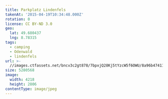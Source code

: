 ```yaml
---
title: Parkplatz Lindenfels
takenAt: '2015-04-19T10:34:48.000Z'
rotation: 0
license: CC BY-ND 3.0
geo:
  lat: 49.680437
  lng: 8.78315
tags:
  - camping
  - Odenwald
  - lindenfels
url: >-
  //images.ctfassets.net/bncv3c2gt878/7bpxjQ28Kj5tYzcW5f6OWU/8a96b474116e23b752e637fdcb07d0e1/parkplatz-lindenfels_17205752886_o
size: 5280568
image:
  width: 4218
  height: 2806
contentType: image/jpeg
---
```



